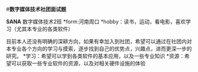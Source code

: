 
#**数字媒体技术社团面试题**

**SANA**  数字媒体技术2班
*form:河南周口
*hobby：读书，运动，看电影，喜欢学习（尤其本专业的各类软件）

目前本人还没有明确的深耕方向，如果有幸加入到社团，希望可以通过在社团内对本专业各个方向的学习与摸索，逐步找到自己的优势点，兴趣点，进而更深一步的研究。
*学习：希望可以学到各类软件的基本应用，以及一些专业知识
*资源：希望可以获取一些专业软件的资源，以及对相关硬件设施的体验
